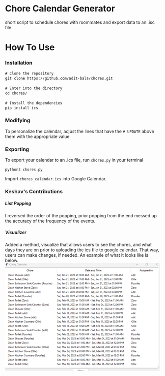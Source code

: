 # Chore Calendar Generator

short script to schedule chores with roommates and export data to an .isc file

# How To Use

### Installation

```
# Clone the repository
git clone https://github.com/adit-bala/chores.git

# Enter into the directory
cd chores/

# Install the dependencies
pip install ics
```

### Modifying

To personalize the calendar, adjust the lines that have the `# UPDATE` above them with the appropriate value 

### Exporting

To export your calendar to an .ics file, run `chores.py` in your terminal

```
python3 chores.py
```

Import `chores_calendar.ics` into Google Calendar.


### Keshav's Contributions
##### List Popping
I reversed the order of the popping, prior popping from the end messed up the accuracy of the frequency of the events.

##### Visualizer
Added a method, visualize that allows users to see the chores, and what days they are on prior to uploading the ics file to google calendar. That way, users can make changes, if needed. An example of what it looks like is below.<br>
![example image](example.png)



 
